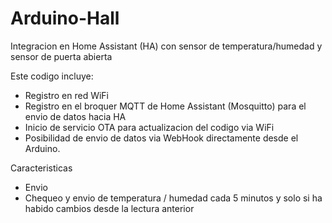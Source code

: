 # Arduino-Hall
Integracion en Home Assistant (HA) con sensor de temperatura/humedad y sensor de puerta abierta

Este codigo incluye:
- Registro en red WiFi
- Registro en el broquer MQTT de Home Assistant (Mosquitto) para el envio de datos hacia HA
- Inicio de servicio OTA para actualizacion del codigo via WiFi
- Posibilidad de envio de datos via WebHook directamente desde el Arduino.

Caracteristicas
- Envio
- Chequeo y envio de temperatura / humedad cada 5 minutos y solo si ha habido cambios desde la lectura anterior

